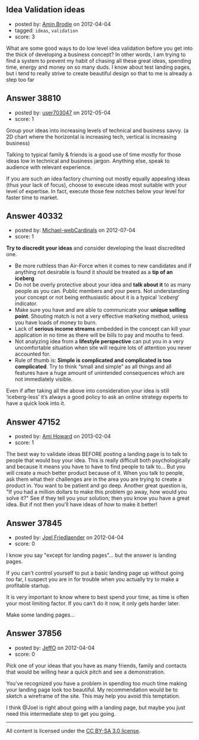 ## Idea Validation ideas

- posted by: [Amin Brodie](https://stackexchange.com/users/-1/12998-amin-brodie) on 2012-04-04
- tagged: `ideas`, `validation`
- score: 3

What are some good ways to do low level idea validation before you get into the thick of developing a business concept?  In other words, I am trying to find a system to prevent my habit of chasing all these great ideas, spending time, energy and money on so many duds.  I know about test landing pages, but i tend to really strive to create beautiful design so that to me is already a step too far


## Answer 38810

- posted by: [user703047](https://stackexchange.com/users/-1/17817-user703047) on 2012-05-04
- score: 1

Group your ideas into increasing levels of technical and business savvy. (a 2D chart where the horizontal is increasing tech, vertical is increasing business)

Talking to typical family & friends is a good use of time mostly for those ideas low in technical and business jargon. Anything else, speak to audience with relevant experience.

If you are such an idea factory churning out mostly equally appealing ideas (thus your lack of focus), choose to execute ideas most suitable with your level of expertise. In fact, execute those few notches below your level for faster time to market.


## Answer 40332

- posted by: [Michael-webCardinals](https://stackexchange.com/users/-1/18642-michael-webcardinals) on 2012-07-04
- score: 1

**Try to discredit your ideas** and consider developing the least discredited one.

 - Be more ruthless than Air-Force when it comes to new candidates and if anything not desirable is found it should be treated as a **tip of an iceberg**
 - Do not be overly protective about your idea and **talk about it** to as many people as you can. Public members and your peers. Not understanding your concept or not being enthusiastic  about it is a typical ‘*iceberg*’ indicator. 
 - Make sure you have and are able to communicate your **unique selling point**. Shouting match is not a very effective marketing method, unless you have loads of money to burn.
 - Lack of **serious income streams** embedded in the concept
can kill your application in no time as there will be bills to pay and mouths to feed.
 - Not analyzing idea from a **lifestyle perspective** can put you in a very uncomfortable situation when site will require lots of attention you never accounted for.
 - Rule of thumb is: **Simple is complicated and complicated is too complicated**. Try to think “small and simple” as all things and all features have a huge amount of unintended consequences which are not immediately visible.

Even if after taking all the above into consideration your idea is still ‘iceberg-less’ it’s always a good policy to ask an online strategy experts to have a quick look into it.



## Answer 47152

- posted by: [Ami Howard](https://stackexchange.com/users/-1/23874-ami-howard) on 2013-02-04
- score: 1

The best way to validate ideas BEFORE posting a landing page is to talk to people that would buy your idea.  This is really difficult both psychologically and because it means you have to have to find people to talk to... But you will create a much better product because of it.  When you talk to people, ask them what their challenges are in the area you are trying to create a product in.  You want to be patient and go deep.  Another great question is, "If you had a million dollars to make this problem go away, how would you solve it?" See if they tell you your solution; then you know you have a great idea. But if not then you'll have ideas of how to make it better! 


## Answer 37845

- posted by: [Joel Friedlaender](https://stackexchange.com/users/-1/5543-joel-friedlaender) on 2012-04-04
- score: 0

I know you say "except for landing pages"... but the answer is landing pages.

If you can't control yourself to put a basic landing page up without going too far, I suspect you are in for trouble when you actually try to make a profitable startup.  

It is very important to know where to best spend your time, as time is often your most limiting factor.  If you can't do it now, it only gets harder later. 

Make some landing pages...


## Answer 37856

- posted by: [JeffO](https://stackexchange.com/users/-1/1796-jeffo) on 2012-04-04
- score: 0

Pick one of your ideas that you have as many friends, family and contacts that would be willing hear a quick pitch and see a demonstration.

You've recognized you have a problem in spending too much time making your landing page look too beautiful. My recommendation would be to sketch a wireframe of the site. This may help you avoid this temptation.

I think @Joel is right about going with a landing page, but maybe you just need this intermediate step to get you going.



---

All content is licensed under the [CC BY-SA 3.0 license](https://creativecommons.org/licenses/by-sa/3.0/).

